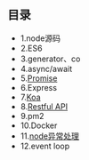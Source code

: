 ## 目录
- 1.node源码
- 2.ES6
- 3.generator、co
- 4.async/await
- 5.[Promise](https://github.com/aiyajingjing/nodejs-study/blob/master/Promise/promise.md)
- 6.Express
- 7.[Koa](https://github.com/aiyajingjing/nodejs-study/blob/master/Koa/Koa.md)
- 8.[Restful API](https://github.com/aisuhua/restful-api-design-references)
- 9.pm2
- 10.Docker
- 11.[node异常处理](https://github.com/aiyajingjing/nodejs-study/blob/master/Error/error.md)
- 12.event loop
